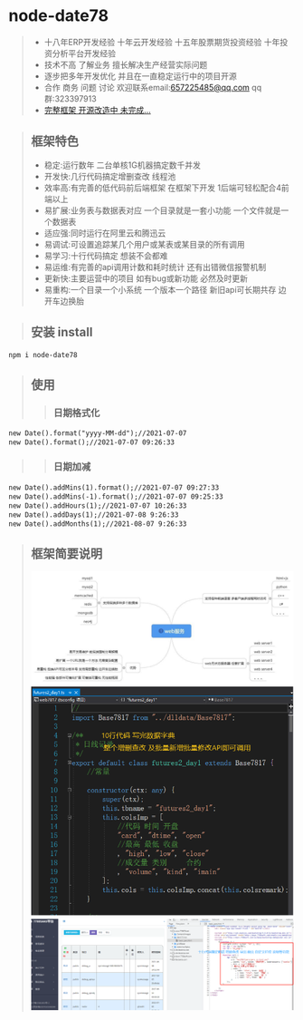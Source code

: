 # node-date78

>+ 十八年ERP开发经验 十年云开发经验 十五年股票期货投资经验 十年投资分析平台开发经验
>+ 技术不高 了解业务 擅长解决生产经营实际问题
>+ 逐步把多年开发优化 并且在一直稳定运行中的项目开源
>+ 合作 商务 问题 讨论 欢迎联系email:657225485@qq.com qq群:323397913
>+ [完整框架 开源改造中 未完成...](https://github.com/www778878net/NODE78)



>## 框架特色
>+ 稳定:运行数年 二台单核1G机器搞定数千并发 
>+ 开发快:几行代码搞定增删查改 线程池
>+ 效率高:有完善的低代码前后端框架 在框架下开发 1后端可轻松配合4前端以上
>+ 易扩展:业务表与数据表对应 一个目录就是一套小功能 一个文件就是一个数据表
>+ 适应强:同时运行在阿里云和腾迅云 
>+ 易调试:可设置追踪某几个用户或某表或某目录的所有调用
>+ 易学习:十行代码搞定 想装不会都难
>+ 易运维:有完善的api调用计数和耗时统计 还有出错微信报警机制
>+ 更新快:主要运营中的项目 如有bug或新功能 必然及时更新
>+ 易重构:一个目录一个小系统 一个版本一个路径 新旧api可长期共存 边开车边换胎

>## 安装 install
```
npm i node-date78
```

>## 使用
>>### 日期格式化 
>>
```
new Date().format("yyyy-MM-dd");//2021-07-07
new Date().format();//2021-07-07 09:26:33
```
>>

>>### 日期加减
>>
```
new Date().addMins(1).format();//2021-07-07 09:27:33
new Date().addMins(-1).format();//2021-07-07 09:25:33
new Date().addHours(1);//2021-07-07 10:26:33
new Date().addDays(1);//2021-07-08 9:26:33
new Date().addMonths(1);//2021-08-07 9:26:33
```
>>

>## 框架简要说明
>![后端服务](https://github.com/www778878net/node-date78/blob/main/assets/pic/services.jpeg)
>![后端代码示例](https://github.com/www778878net/node-date78/blob/main/assets/pic/nodejs.png)
>![前端代码示例](https://github.com/www778878net/node-date78/blob/main/assets/pic/js.png)

 
